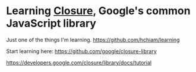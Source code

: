 # Learning [Closure](https://github.com/google/closure-library), Google's common JavaScript library

Just one of the things I'm learning. <https://github.com/hchiam/learning>

Start learning here: <https://github.com/google/closure-library>

<https://developers.google.com/closure/library/docs/tutorial>
